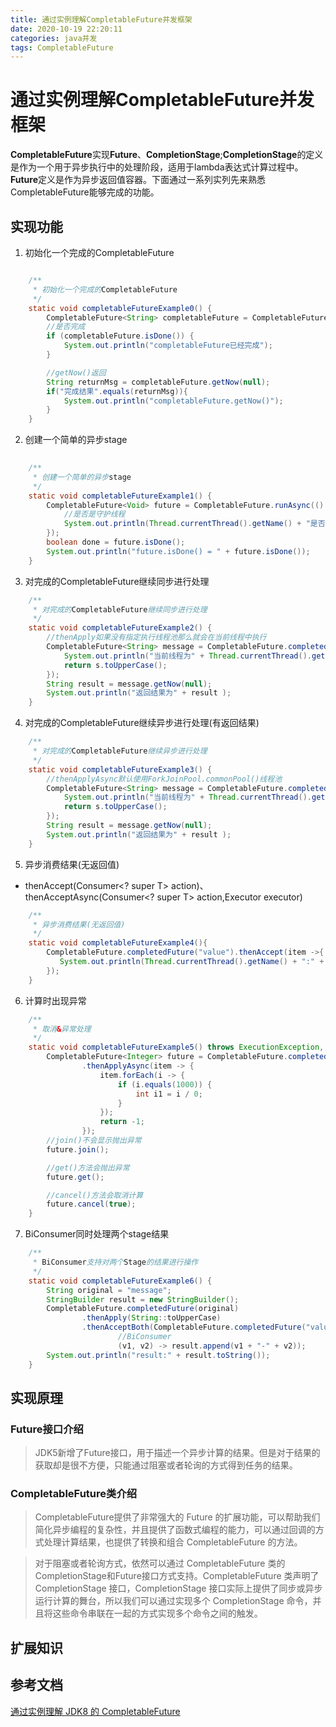 ```yaml
---
title: 通过实例理解CompletableFuture并发框架
date: 2020-10-19 22:20:11
categories: java并发
tags: CompletableFuture
---
```


# 通过实例理解CompletableFuture并发框架

<b>CompletableFuture</b>实现**Future**、**CompletionStage**;**CompletionStage**的定义是作为一个用于异步执行中的处理阶段，适用于lambda表达式计算过程中。**Future**定义是作为异步返回值容器。下面通过一系列实列先来熟悉CompletableFuture能够完成的功能。

## 实现功能

1. 初始化一个完成的CompletableFuture

```java

    /**
     * 初始化一个完成的CompletableFuture
     */
    static void completableFutureExample0() {
        CompletableFuture<String> completableFuture = CompletableFuture.completedFuture("完成结果");
        //是否完成
        if (completableFuture.isDone()) {
            System.out.println("completableFuture已经完成");
        }

        //getNow()返回
        String returnMsg = completableFuture.getNow(null);
        if("完成结果".equals(returnMsg)){
            System.out.println("completableFuture.getNow()");
        }
    }

```

2. 创建一个简单的异步stage

```java
    
    /**
     * 创建一个简单的异步stage
     */
    static void completableFutureExample1() {
        CompletableFuture<Void> future = CompletableFuture.runAsync(() -> {
            //是否是守护线程
            System.out.println(Thread.currentThread().getName() + "是否是守护线程:" + Thread.currentThread().isDaemon());
        });
        boolean done = future.isDone();
        System.out.println("future.isDone() = " + future.isDone());
    }
```

3. 对完成的CompletableFuture继续同步进行处理
```java
    /**
     * 对完成的CompletableFuture继续同步进行处理
     */
    static void completableFutureExample2() {
        //thenApply如果没有指定执行线程池那么就会在当前线程中执行
        CompletableFuture<String> message = CompletableFuture.completedFuture("message").thenApply(s -> {
            System.out.println("当前线程为" + Thread.currentThread().getName());
            return s.toUpperCase();
        });
        String result = message.getNow(null);
        System.out.println("返回结果为" + result );
    }

```

4. 对完成的CompletableFuture继续异步进行处理(有返回结果)

```java
    /**
     * 对完成的CompletableFuture继续异步进行处理
     */
    static void completableFutureExample3() {
        //thenApplyAsync默认使用ForkJoinPool.commonPool()线程池
        CompletableFuture<String> message = CompletableFuture.completedFuture("message").thenApplyAsync(s -> {
            System.out.println("当前线程为" + Thread.currentThread().getName());
            return s.toUpperCase();
        });
        String result = message.getNow(null);
        System.out.println("返回结果为" + result );
    }

```

5. 异步消费结果(无返回值)
- thenAccept(Consumer<? super T> action)、thenAcceptAsync(Consumer<? super T> action,Executor executor)

```java
    /**
     * 异步消费结果(无返回值)
     */
    static void completableFutureExample4(){
        CompletableFuture.completedFuture("value").thenAccept(item ->{
           System.out.println(Thread.currentThread().getName() + ":" + item.toUpperCase());
        });
    }
```

6. 计算时出现异常

```java
    /**
     * 取消&异常处理
     */
    static void completableFutureExample5() throws ExecutionException, InterruptedException {
        CompletableFuture<Integer> future = CompletableFuture.completedFuture(Lists.newArrayList(10, 100, 1000))
                .thenApplyAsync(item -> {
                    item.forEach(i -> {
                        if (i.equals(1000)) {
                            int i1 = i / 0;
                        }
                    });
                    return -1;
                });
        //join()不会显示抛出异常
        future.join();

        //get()方法会抛出异常
        future.get();

        //cancel()方法会取消计算
        future.cancel(true);
    }

```

7. BiConsumer同时处理两个stage结果

```java
    /**
     * BiConsumer支持对两个Stage的结果进行操作
     */
    static void completableFutureExample6() {
        String original = "message";
        StringBuilder result = new StringBuilder();
        CompletableFuture.completedFuture(original)
                .thenApply(String::toUpperCase)
                .thenAcceptBoth(CompletableFuture.completedFuture("value").thenApply(String::toUpperCase),
                        //BiConsumer
                        (v1, v2) -> result.append(v1 + "-" + v2));
        System.out.println("result:" + result.toString());
    }
```


## 实现原理

### Future接口介绍

> JDK5新增了Future接口，用于描述一个异步计算的结果。但是对于结果的获取却是很不方便，只能通过阻塞或者轮询的方式得到任务的结果。

### CompletableFuture类介绍
> CompletableFuture提供了非常强大的 Future 的扩展功能，可以帮助我们简化异步编程的复杂性，并且提供了函数式编程的能力，可以通过回调的方式处理计算结果，也提供了转换和组合 CompletableFuture 的方法。

>对于阻塞或者轮询方式，依然可以通过 CompletableFuture 类的 CompletionStage和Future接口方式支持。CompletableFuture 类声明了 CompletionStage 接口，CompletionStage 接口实际上提供了同步或异步运行计算的舞台，所以我们可以通过实现多个 CompletionStage 命令，并且将这些命令串联在一起的方式实现多个命令之间的触发。






## 扩展知识


## 参考文档
[通过实例理解 JDK8 的 CompletableFuture](https://developer.ibm.com/zh/articles/j-cf-of-jdk8/)
